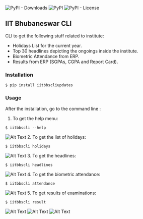 ![PyPI - Downloads](https://img.shields.io/pypi/dm/iitbbscliupdates.svg) ![PyPI](https://img.shields.io/pypi/v/iitbbscliupdates.svg) ![PyPI - License](https://img.shields.io/pypi/l/iitbbscliupdates.svg)
## IIT Bhubaneswar CLI
CLI to get the following stuff related to institute:
* Holidays List for the current year.
* Top 30 headlines depicting the ongoings inside the institute.
* Biometric Attendance from ERP.
* Results from ERP (SGPAs, CGPA and Report Card).

### Installation
```
$ pip install iitbbscliupdates
```
### Usage
After the installation, go to the command line :
1. To get the help menu: 
```
$ iitbbscli --help
```
![Alt Text](https://github.com/IronVenom/iitbbscli/blob/master/assets/help.JPG)
2. To get the list of holidays:
```
$ iitbbscli holidays
```
![Alt Text](https://github.com/IronVenom/iitbbscli/blob/master/assets/holidays.JPG)
3. To get the headlines:
```
$ iitbbscli headlines
```
![Alt Text](https://github.com/IronVenom/iitbbscli/blob/master/assets/headlines.JPG)
4. To get the biometric attendance:
```
$ iitbbscli attendance
```
![Alt Text](https://github.com/IronVenom/iitbbscli/blob/master/assets/attendance_.png)
5. To get results of examinations:
```
$ iitbbscli result
```
![Alt Text](https://github.com/IronVenom/iitbbscli/blob/master/assets/cgpa_.png)
![Alt Text](https://github.com/IronVenom/iitbbscli/blob/master/assets/report%20card_.png)
![Alt Text](https://github.com/IronVenom/iitbbscli/blob/master/assets/attendance_.pnghttps://github.com/IronVenom/iitbbscli/blob/master/assets/sgpa_.png)

